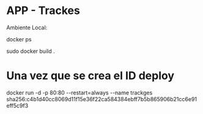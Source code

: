 # APP - Trackes
 
 

Ambiente Local:

docker ps

sudo docker build .

# Una vez que se crea el ID deploy

 

docker run -d -p 80:80 --restart=always --name trackges sha256:c4b1d40cc8069d11f15e36f22ca584384ebff7b5b865906b21cc6e91eff5c9f3   